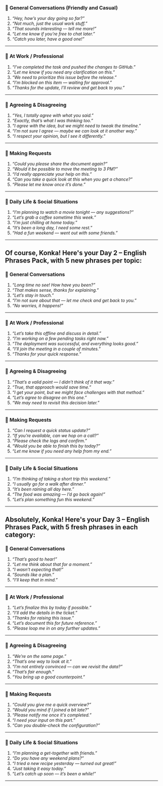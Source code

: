 ### 🔹 **General Conversations (Friendly and Casual)**
1. *“Hey, how’s your day going so far?”*
2. *“Not much, just the usual work stuff.”*
3. *“That sounds interesting — tell me more!”*
4. *“Let me know if you’re free to chat later.”*
5. *“Catch you later, have a good one!”*
---
### 🔹 **At Work / Professional**
1. *“I’ve completed the task and pushed the changes to GitHub.”*
2. *“Let me know if you need any clarification on this.”*
3. *“We need to prioritize this issue before the release.”*
4. *“I’m blocked on this item — waiting for approval.”*
5. *“Thanks for the update, I’ll review and get back to you.”*
---
### 🔹 **Agreeing & Disagreeing**
1. *“Yes, I totally agree with what you said.”*
2. *“Exactly, that’s what I was thinking too.”*
3. *“I agree with the idea, but we might need to tweak the timeline.”*
4. *“I’m not sure I agree — maybe we can look at it another way.”*
5. *“I respect your opinion, but I see it differently.”*
---
### 🔹 **Making Requests**
1. *“Could you please share the document again?”*
2. *“Would it be possible to move the meeting to 3 PM?”*
3. *“I’d really appreciate your help on this.”*
4. *“Can you take a quick look at this when you get a chance?”*
5. *“Please let me know once it’s done.”*
---
### 🔹 **Daily Life & Social Situations**
1. *“I’m planning to watch a movie tonight — any suggestions?”*
2. *“Let’s grab a coffee sometime this week.”*
3. *“I’m just chilling at home today.”*
4. *“It’s been a long day, I need some rest.”*
5. *“Had a fun weekend — went out with some friends.”*
---
Of course, Konka! Here's your **Day 2 – English Phrases Pack**, with **5 new phrases per topic**:
---
### 🔹 **General Conversations**
1. *“Long time no see! How have you been?”*
2. *“That makes sense, thanks for explaining.”*
3. *“Let’s stay in touch.”*
4. *“I’m not sure about that — let me check and get back to you.”*
5. *“No worries, it happens!”*
---
### 🔹 **At Work / Professional**
1. *“Let’s take this offline and discuss in detail.”*
2. *“I’m working on a few pending tasks right now.”*
3. *“The deployment was successful, and everything looks good.”*
4. *“I’ll join the meeting in a couple of minutes.”*
5. *“Thanks for your quick response.”*
---
### 🔹 **Agreeing & Disagreeing**
1. *“That’s a valid point — I didn’t think of it that way.”*
2. *“True, that approach would save time.”*
3. *“I get your point, but we might face challenges with that method.”*
4. *“Let’s agree to disagree on this one.”*
5. *“We may need to revisit this decision later.”*
---
### 🔹 **Making Requests**
1. *“Can I request a quick status update?”*
2. *“If you’re available, can we hop on a call?”*
3. *“Please check the logs and confirm.”*
4. *“Would you be able to finish this by today?”*
5. *“Let me know if you need any help from my end.”*
---
### 🔹 **Daily Life & Social Situations**
1. *“I’m thinking of taking a short trip this weekend.”*
2. *“I usually go for a walk after dinner.”*
3. *“It’s been raining all day here.”*
4. *“The food was amazing — I’d go back again!”*
5. *“Let’s plan something fun this weekend.”*
---
Absolutely, Konka! Here's your **Day 3 – English Phrases Pack**, with **5 fresh phrases in each category**:
---
### 🔹 **General Conversations**
1. *“That’s good to hear!”*
2. *“Let me think about that for a moment.”*
3. *“I wasn’t expecting that!”*
4. *“Sounds like a plan.”*
5. *“I’ll keep that in mind.”*
---
### 🔹 **At Work / Professional**
1. *“Let’s finalize this by today if possible.”*
2. *“I’ll add the details in the ticket.”*
3. *“Thanks for raising this issue.”*
4. *“Let’s document this for future reference.”*
5. *“Please loop me in on any further updates.”*
---
### 🔹 **Agreeing & Disagreeing**
1. *“We’re on the same page.”*
2. *“That’s one way to look at it.”*
3. *“I’m not entirely convinced — can we revisit the data?”*
4. *“That’s fair enough.”*
5. *“You bring up a good counterpoint.”*
---
### 🔹 **Making Requests**
1. *“Could you give me a quick overview?”*
2. *“Would you mind if I joined a bit late?”*
3. *“Please notify me once it's completed.”*
4. *“I need your input on this part.”*
5. *“Can you double-check the configuration?”*
---
### 🔹 **Daily Life & Social Situations**
1. *“I’m planning a get-together with friends.”*
2. *“Do you have any weekend plans?”*
3. *“I tried a new recipe yesterday — turned out great!”*
4. *“Just taking it easy today.”*
5. *“Let’s catch up soon — it’s been a while!”*
---

